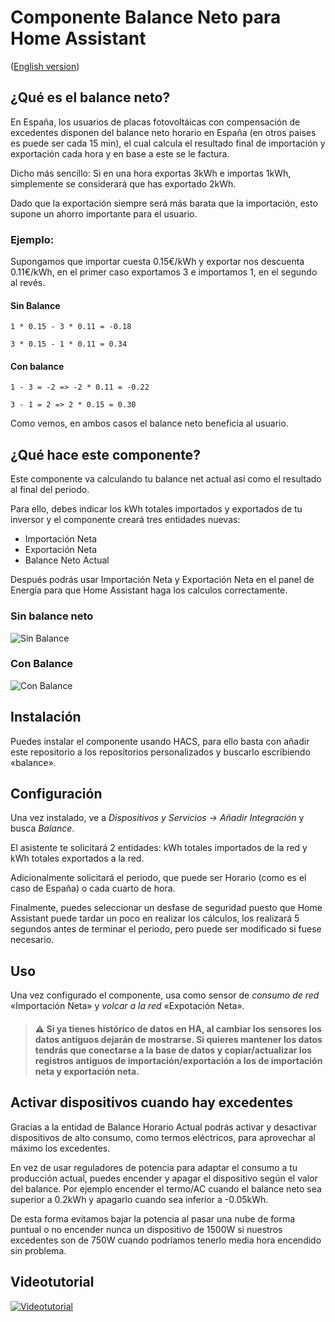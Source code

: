 # Componente Balance Neto para Home Assistant

([English version](README-en.md))

## ¿Qué es el balance neto?

En España, los usuarios de placas fotovoltáicas con compensación de excedentes disponen del balance neto horario en España (en otros paises es puede ser cada 15 min), el cual
calcula el resultado final de importación y exportación cada hora y en base a este se le factura.

Dicho más sencillo: Si en una hora exportas 3kWh e importas 1kWh, simplemente se considerará que has exportado 2kWh.

Dado que la exportación siempre será más barata que la importación, esto supone un ahorro importante para el usuario.

### Ejemplo:

Supongamos que importar cuesta 0.15€/kWh y exportar nos descuenta 0.11€/kWh, en el primer caso exportamos 3 e importamos 1, en el segundo al revés.

#### Sin Balance
`1 * 0.15 - 3 * 0.11 = -0.18`

`3 * 0.15 - 1 * 0.11 = 0.34`

#### Con balance
`1 - 3 = -2 => -2 * 0.11 = -0.22`

`3 - 1 = 2 => 2 * 0.15 = 0.30`


Como vemos, en ambos casos el balance neto beneficia al usuario.


## ¿Qué hace este componente?

Este componente va calculando tu balance net actual así como el resultado al final del periodo.

Para ello, debes indicar los kWh totales importados y exportados de tu inversor  y el componente creará tres entidades nuevas:

- Importación Neta
- Exportación Neta
- Balance Neto Actual

Después podrás usar Importación Neta y Exportación Neta en el panel de Energía para que Home Assistant haga los calculos correctamente.


### Sin balance neto

![Sin Balance](img/sin%20balance.png)

### Con Balance

![Con Balance](img/balance.png)



## Instalación
Puedes instalar el componente usando HACS, para ello basta con añadir este repositorio a los repositorios personalizados y buscarlo escribiendo «balance».

## Configuración

Una vez instalado, ve a _Dispositivos y Servicios -> Añadir Integración_ y busca _Balance_.

El asistente te solicitará 2 entidades: kWh totales importados de la red y kWh totales exportados a la red.

Adicionalmente solicitará el periodo, que puede ser Horario (como es el caso de España) o cada cuarto de hora.

Finalmente, puedes seleccionar un desfase de seguridad puesto que Home Assistant puede tardar un poco en realizar los cálculos, los realizará 5 segundos
antes de terminar el periodo, pero puede ser modificado si fuese necesario.


## Uso
Una vez configurado el componente, usa como sensor de _consumo de red_ «Importación Neta» y _volcar a la red_ «Expotación Neta». 

>#### :warning: Si ya tienes histórico de datos en HA, al cambiar los sensores los datos antiguos dejarán de mostrarse. Si quieres mantener los datos tendrás que conectarse a la base de datos y copiar/actualizar los registros antiguos de importación/exportación a los de importación neta y exportación neta.


## Activar dispositivos cuando hay excedentes

Gracias a la entidad de Balance Horario Actual podrás activar y desactivar dispositivos de alto consumo, como termos eléctricos, para aprovechar al máximo los excedentes. 

En vez de usar reguladores de potencia para adaptar el consumo a tu producción actual, puedes encender y apagar el dispositivo según el valor
del balance. Por ejemplo encender el termo/AC cuando el balance neto sea superior a 0.2kWh y apagarlo cuando sea inferior a -0.05kWh. 

De esta forma evitamos bajar la potencia al pasar una nube de forma puntual o no encender nunca un dispositivo de 1500W si nuestros excedentes son de 750W cuando podríamos tenerlo media hora encendido sin problema.


## Videotutorial

[![Videotutorial](https://img.youtube.com/vi/tG9T1NYv2Cs/0.jpg)](https://www.youtube.com/watch?v=tG9T1NYv2Cs "Videotutorial")